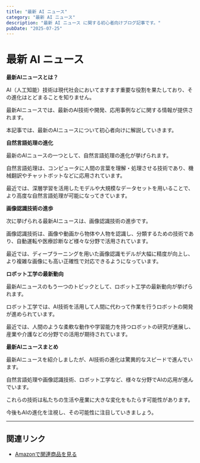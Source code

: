 ```yaml
---
title: "最新 AI ニュース"
category: "最新 AI ニュース"
description: "最新 AI ニュース に関する初心者向けブログ記事です。"
pubDate: "2025-07-25"
---
```


# 最新 AI ニュース

**最新AIニュースとは？**

AI（人工知能）技術は現代社会においてますます重要な役割を果たしており、その進化はとどまることを知りません。

最新AIニュースでは、最新のAI技術や開発、応用事例などに関する情報が提供されます。

本記事では、最新のAIニュースについて初心者向けに解説していきます。



**自然言語処理の進化**

最新のAIニュースの一つとして、自然言語処理の進化が挙げられます。

自然言語処理は、コンピュータに人間の言葉を理解・処理させる技術であり、機械翻訳やチャットボットなどに応用されています。

最近では、深層学習を活用したモデルや大規模なデータセットを用いることで、より高度な自然言語処理が可能になってきています。



**画像認識技術の進歩**

次に挙げられる最新AIニュースは、画像認識技術の進歩です。

画像認識技術は、画像や動画から物体や人物を認識し、分類するための技術であり、自動運転や医療診断など様々な分野で活用されています。

最近では、ディープラーニングを用いた画像認識モデルが大幅に精度が向上し、より複雑な画像にも高い正確性で対応できるようになっています。



**ロボット工学の最新動向**

最新AIニュースのもう一つのトピックとして、ロボット工学の最新動向が挙げられます。

ロボット工学では、AI技術を活用して人間に代わって作業を行うロボットの開発が進められています。

最近では、人間のような柔軟な動作や学習能力を持つロボットの研究が進展し、産業や介護などの分野での活用が期待されています。



**最新AIニュースまとめ**

最新AIニュースを紹介しましたが、AI技術の進化は驚異的なスピードで進んでいます。

自然言語処理や画像認識技術、ロボット工学など、様々な分野でAIの応用が進んでいます。

これらの技術は私たちの生活や産業に大きな変化をもたらす可能性があります。

今後もAIの進化を注視し、その可能性に注目していきましょう。



---

## 関連リンク

- [Amazonで関連商品を見る](https://www.amazon.co.jp/s?k=%E6%9C%80%E6%96%B0+AI+%E3%83%8B%E3%83%A5%E3%83%BC%E3%82%B9&tag=autowritehubai-22)
